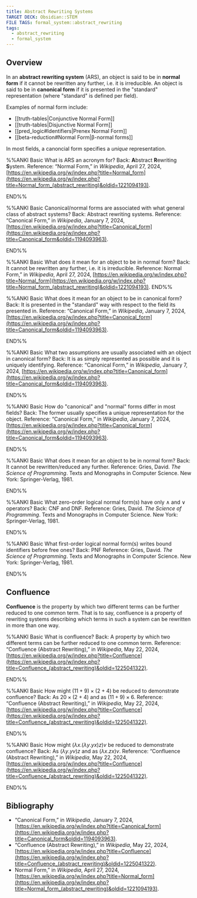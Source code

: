 ```yaml
---
title: Abstract Rewriting Systems
TARGET DECK: Obsidian::STEM
FILE TAGS: formal_system::abstract_rewriting
tags:
  - abstract_rewriting
  - formal_system
---
```


## Overview

In an **abstract rewriting system** (ARS), an object is said to be in **normal form** if it cannot be rewritten any further, i.e. it is irreducible. An object is said to be in **canonical form** if it is presented in the "standard" representation (where "standard" is defined per field).

Examples of normal form include:

* [[truth-tables|Conjunctive Normal Form]]
* [[truth-tables|Disjunctive Normal Form]]
* [[pred_logic#Identifiers|Prenex Normal Form]]
* [[beta-reduction#Normal Form|β-normal forms]]

In most fields, a canoncial form specifies a *unique* representation.

%%ANKI
Basic
What is ARS an acronym for?
Back: **A**bstract **R**ewriting **S**ystem.
Reference: “Normal Form,” in _Wikipedia_, April 27, 2024, [https://en.wikipedia.org/w/index.php?title=Normal_form](https://en.wikipedia.org/w/index.php?title=Normal_form_(abstract_rewriting)&oldid=1221094193).
<!--ID: 1719067812812-->
END%%

%%ANKI
Basic
Canonical/normal forms are associated with what general class of abstract systems?
Back: Abstract rewriting systems.
Reference: “Canonical Form,” in _Wikipedia_, January 7, 2024, [https://en.wikipedia.org/w/index.php?title=Canonical_form](https://en.wikipedia.org/w/index.php?title=Canonical_form&oldid=1194093963).
<!--ID: 1719067812820-->
END%%

%%ANKI
Basic
What does it mean for an object to be in normal form?
Back: It cannot be rewritten any further, i.e. it is irreducible.
Reference: Normal Form,” in _Wikipedia_, April 27, 2024, [https://en.wikipedia.org/w/index.php?title=Normal_form](https://en.wikipedia.org/w/index.php?title=Normal_form_(abstract_rewriting)&oldid=1221094193).
END%%

%%ANKI
Basic
What does it mean for an object to be in canonical form?
Back: It is presented in the "standard" way with respect to the field its presented in.
Reference: “Canonical Form,” in _Wikipedia_, January 7, 2024, [https://en.wikipedia.org/w/index.php?title=Canonical_form](https://en.wikipedia.org/w/index.php?title=Canonical_form&oldid=1194093963).
<!--ID: 1719067812824-->
END%%

%%ANKI
Basic
What two assumptions are usually associated with an object in canonical form?
Back: It is as simply represented as possible and it is uniquely identifying.
Reference: “Canonical Form,” in _Wikipedia_, January 7, 2024, [https://en.wikipedia.org/w/index.php?title=Canonical_form](https://en.wikipedia.org/w/index.php?title=Canonical_form&oldid=1194093963).
<!--ID: 1719067812829-->
END%%

%%ANKI
Basic
How do "canonical" and "normal" forms differ in most fields?
Back: The former usually specifies a unique representation for the object.
Reference: “Canonical Form,” in _Wikipedia_, January 7, 2024, [https://en.wikipedia.org/w/index.php?title=Canonical_form](https://en.wikipedia.org/w/index.php?title=Canonical_form&oldid=1194093963).
<!--ID: 1719067812833-->
END%%

%%ANKI
Basic
What does it mean for an object to be in normal form?
Back: It cannot be rewritten/reduced any further.
Reference: Gries, David. *The Science of Programming*. Texts and Monographs in Computer Science. New York: Springer-Verlag, 1981.
<!--ID: 1707675146194-->
END%%

%%ANKI
Basic
What zero-order logical normal form(s) have only $\land$ and $\lor$ operators?
Back: CNF and DNF.
Reference: Gries, David. *The Science of Programming*. Texts and Monographs in Computer Science. New York: Springer-Verlag, 1981.
<!--ID: 1707675369145-->
END%%

%%ANKI
Basic
What first-order logical normal form(s) writes bound identifiers before free ones?
Back: PNF
Reference: Gries, David. *The Science of Programming*. Texts and Monographs in Computer Science. New York: Springer-Verlag, 1981.
<!--ID: 1707675369187-->
END%%

## Confluence

**Confluence** is the property by which two different terms can be further reduced to one common term. That is to say, confluence is a property of rewriting systems describing which terms in such a system can be rewritten in more than one way.

%%ANKI
Basic
What is confluence?
Back: A property by which two different terms can be further reduced to one common term.
Reference: “Confluence (Abstract Rewriting),” in _Wikipedia_, May 22, 2024, [https://en.wikipedia.org/w/index.php?title=Confluence](https://en.wikipedia.org/w/index.php?title=Confluence_(abstract_rewriting)&oldid=1225041322).
<!--ID: 1719578045810-->
END%%

%%ANKI
Basic
How might $(11 + 9) \times (2 + 4)$ be reduced to demonstrate confluence?
Back: As $20 \times (2 + 4)$ and as $(11 + 9) \times 6$.
Reference: “Confluence (Abstract Rewriting),” in _Wikipedia_, May 22, 2024, [https://en.wikipedia.org/w/index.php?title=Confluence](https://en.wikipedia.org/w/index.php?title=Confluence_(abstract_rewriting)&oldid=1225041322).
<!--ID: 1719578045839-->
END%%

%%ANKI
Basic
How might $(\lambda x. (\lambda y. yx)z)v$ be reduced to demonstrate confluence?
Back: As $(\lambda y.yv)z$ and as $(\lambda x. zx)v$.
Reference: “Confluence (Abstract Rewriting),” in _Wikipedia_, May 22, 2024, [https://en.wikipedia.org/w/index.php?title=Confluence](https://en.wikipedia.org/w/index.php?title=Confluence_(abstract_rewriting)&oldid=1225041322).
<!--ID: 1719578045843-->
END%%

## Bibliography

* “Canonical Form,” in _Wikipedia_, January 7, 2024, [https://en.wikipedia.org/w/index.php?title=Canonical_form](https://en.wikipedia.org/w/index.php?title=Canonical_form&oldid=1194093963).
* “Confluence (Abstract Rewriting),” in _Wikipedia_, May 22, 2024, [https://en.wikipedia.org/w/index.php?title=Confluence](https://en.wikipedia.org/w/index.php?title=Confluence_(abstract_rewriting)&oldid=1225041322).
* Normal Form,” in _Wikipedia_, April 27, 2024, [https://en.wikipedia.org/w/index.php?title=Normal_form](https://en.wikipedia.org/w/index.php?title=Normal_form_(abstract_rewriting)&oldid=1221094193).